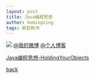 ```yaml
---
layout: post
title: Java编程思想
author: hemingxing
tags: 疯狂刷书
---
```

![](http://ww1.sinaimg.cn/large/ee21033aly1fwj4i49ny3j21hc0xc78j.jpg)
[@我的微博](https://weibo.com/yeasonhe)
[@个人博客](https://staroflion.github.io/)

[Java编程思想-HoldingYourObjects](./_posts/ThinkingInJavaFourth/2019-06-15-Java编程思想-HoldingYourObjects.html)

[back](./)

[//]: # (These are reference links used in the body of this note and get stripped out when the markdown processor does its job. There is no need to format nicely because it shouldn't be seen. Thanks SO - http://stackoverflow.com/questions/4823468/store-comments-in-markdown-syntax)


   [@我的微博]: <https://weibo.com/yeasonhe>
